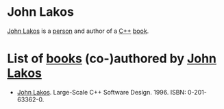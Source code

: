 # John Lakos

[John Lakos](CppJohnLakos.md) is a [person](CppPeople.md) and author
of a [C++](Cpp.md) [book](CppBooks.md).

# List of [books](CppBooks.md) (co-)authored by [John Lakos](CppJohnLakos.md)

 * [John Lakos](CppJohnLakos.md). Large-Scale C++ Software Design. 1996. ISBN: 0-201-63362-0.
